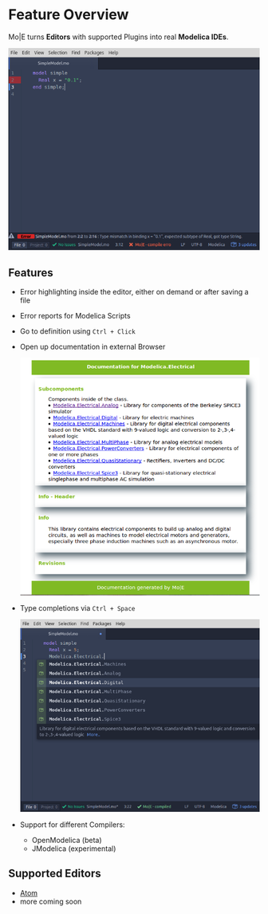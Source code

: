 # Feature Overview
Mo|E turns **Editors** with supported Plugins into real **Modelica IDEs**.

![](img/type-error.png)

## Features
- Error highlighting inside the editor,
	either on demand or after saving a file  
- Error reports for Modelica Scripts
- Go to definition using `Ctrl + Click`
- Open up documentation in external Browser

	![](img/doc.png)

- Type completions via `Ctrl + Space`

	![](img/code-completion.png)

- Support for different Compilers:
	- OpenModelica (beta)
	- JModelica (experimental)

## Supported Editors
- [Atom](www.atom.io)
- more coming soon
